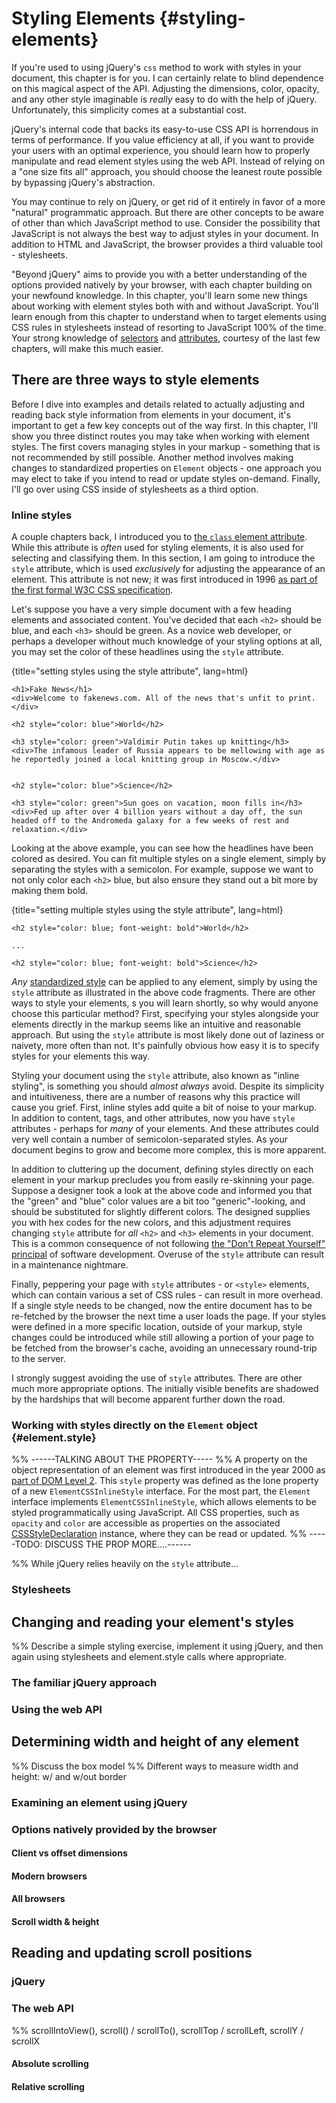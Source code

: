 # Styling Elements {#styling-elements}

If you're used to using jQuery's `css` method to work with styles in your document, this chapter is for you. I can certainly relate to blind dependence on this magical aspect of the API. Adjusting the dimensions, color, opacity, and any other style imaginable is _really_ easy to do with the help of jQuery. Unfortunately, this simplicity comes at a substantial cost.

jQuery's internal code that backs its easy-to-use CSS API is horrendous in terms of performance. If you value efficiency at all, if you want to provide your users with an optimal experience, you should learn how to properly manipulate and read element styles using the web API. Instead of relying on a "one size fits all" approach, you should choose the leanest route possible by bypassing jQuery's abstraction.

You may continue to rely on jQuery, or get rid of it entirely in favor of a more "natural" programmatic approach. But there are other concepts to be aware of other than which JavaScript method to use. Consider the possibility that JavaScript is not always the best way to adjust styles in your document. In addition to HTML and JavaScript, the browser provides a third valuable tool - stylesheets.

"Beyond jQuery" aims to provide you with a better understanding of the options provided natively by your browser, with each chapter building on your newfound knowledge. In this chapter, you'll learn some new things about working with element styles both with and without JavaScript. You'll learn enough from this chapter to understand when to target elements using CSS rules in stylesheets instead of resorting to JavaScript 100% of the time. Your strong knowledge of [selectors](#finding-elements) and [attributes](#element-attributes), courtesy of the last few chapters, will make this much easier.


## There are three ways to style elements

Before I dive into examples and details related to actually adjusting and reading back style information from elements in your document, it's important to get a few key concepts out of the way first. In this chapter, I'll show you three distinct routes you may take when working with element styles. The first covers managing styles in your markup - something that is not recommended by still possible. Another method involves making changes to standardized properties on `Element` objects - one approach you may elect to take if you intend to read or update styles on-demand. Finally, I'll go over using CSS inside of stylesheets as a third option.


### Inline styles

A couple chapters back, I introduced you to [the `class` element attribute](#class-attributes). While this attribute is _often_ used for styling elements, it is also used for selecting and classifying them. In this section, I am going to introduce the `style` attribute, which is used _exclusively_ for adjusting the appearance of an element. This attribute is not new; it was first introduced in 1996 [as part of the first formal W3C CSS specification][css1-style].

Let's suppose you have a very simple document with a few heading elements and associated content. You've decided that each `<h2>` should be blue, and each `<h3>` should be green. As a novice web developer, or perhaps a developer without much knowledge of your styling options at all, you may set the color of these headlines using the `style` attribute.

{title="setting styles using the style attribute", lang=html}
~~~~~~~
<h1>Fake News</h1>
<div>Welcome to fakenews.com. All of the news that's unfit to print.</div>

<h2 style="color: blue">World</h2>

<h3 style="color: green">Valdimir Putin takes up knitting</h3>
<div>The infamous leader of Russia appears to be mellowing with age as he reportedly joined a local knitting group in Moscow.</div>


<h2 style="color: blue">Science</h2>

<h3 style="color: green">Sun goes on vacation, moon fills in</h3>
<div>Fed up after over 4 billion years without a day off, the sun headed off to the Andromeda galaxy for a few weeks of rest and relaxation.</div>
~~~~~~~

Looking at the above example, you can see how the headlines have been colored as desired. You can fit multiple styles on a single element, simply by separating the styles with a semicolon. For example, suppose we want to not only color each `<h2>` blue, but also ensure they stand out a bit more by making them bold.

{title="setting multiple styles using the style attribute", lang=html}
~~~~~~~
<h2 style="color: blue; font-weight: bold">World</h2>

...

<h2 style="color: blue; font-weight: bold">Science</h2>
~~~~~~~

_Any_ [standardized style][css2] can be applied to any element, simply by using the `style` attribute as illustrated in the above code fragments. There are other ways to style your elements, s you will learn shortly, so why would anyone choose this particular method? First, specifying your styles alongside your elements directly in the markup seems like an intuitive and reasonable approach. But using the `style` attribute is most likely done out of laziness or naivety, more often than not. It's painfully obvious how easy it is to specify styles for your elements this way.

Styling your document using the `style` attribute, also known as "inline styling", is something you should _almost always_ avoid. Despite its simplicity and intuitiveness, there are a number of reasons why this practice will cause you grief. First, inline styles add quite a bit of noise to your markup. In addition to content, tags, and other attributes, now you have `style` attributes - perhaps for _many_ of your elements. And these attributes could very well contain a number of semicolon-separated styles. As your document begins to grow and become more complex, this is more apparent.

In addition to cluttering up the document, defining styles directly on each element in your markup precludes you from easily re-skinning your page. Suppose a designer took a look at the above code and informed you that the "green" and "blue" color values are a bit too "generic"-looking, and should be substituted for slightly different colors. The designed supplies you with hex codes for the new colors, and this adjustment requires changing `style` attribute for _all_ `<h2>` and `<h3>` elements in your document. This is a common consequence of not following [the "Don't Repeat Yourself" principal][dry] of software development. Overuse of the `style` attribute can result in a maintenance nightmare.

Finally, peppering your page with `style` attributes - or `<style>` elements, which can contain various a set of CSS rules - can result in more overhead. If a single style needs to be changed, now the entire document has to be re-fetched by the browser the next time a user loads the page. If your styles were defined in a more specific location, outside of your markup, style changes could be introduced while still allowing a portion of your page to be fetched from the browser's cache, avoiding an unnecessary round-trip to the server.

I strongly suggest avoiding the use of `style` attributes. There are other much more appropriate options. The initially visible benefits are shadowed by the hardships that will become apparent further down the road.


### Working with styles directly on the `Element` object {#element.style}

%% ------TALKING ABOUT THE PROPERTY-----
%% A property on the object representation of an element was first introduced in the year 2000 as [part of DOM Level 2][dom2-style]. This `style` property was defined as the lone property of a new `ElementCSSInlineStyle` interface. For the most part, the `Element` interface implements `ElementCSSInlineStyle`, which allows elements to be styled programmatically using JavaScript. All CSS properties, such as `opacity` and `color` are accessible as properties on the associated [CSSStyleDeclaration][dom2-cssstyledeclaration] instance, where they can be read or updated.
%% -----TODO: DISCUSS THE PROP MORE....------

%% While jQuery relies heavily on the `style` attribute...


### Stylesheets



## Changing and reading your element's styles

%% Describe a simple styling exercise, implement it using jQuery, and then again using stylesheets and element.style calls where appropriate.


### The familiar jQuery approach

### Using the web API


## Determining width and height of any element

%% Discuss the box model
%% Different ways to measure width and height: w/ and w/out border

### Examining an element using jQuery


### Options natively provided by the browser

#### Client vs offset dimensions

#### Modern browsers

#### All browsers

#### Scroll width & height


## Reading and updating scroll positions

### jQuery

### The web API

%% scrollIntoView(), scroll() / scrollTo(), scrollTop / scrollLeft, scrollY / scrollX

#### Absolute scrolling

#### Relative scrolling


[css1-style]: http://www.w3.org/TR/REC-CSS1/#containment-in-html

[css2]: http://www.w3.org/TR/CSS2/

[dom2-cssstyledeclaration]: http://www.w3.org/TR/DOM-Level-2-Style/css.html#CSS-CSSStyleDeclaration

[dom2-style]: http://www.w3.org/TR/DOM-Level-2-Style/css.html#CSS-ElementCSSInlineStyle

[dry]: http://www.artima.com/intv/dry.html
